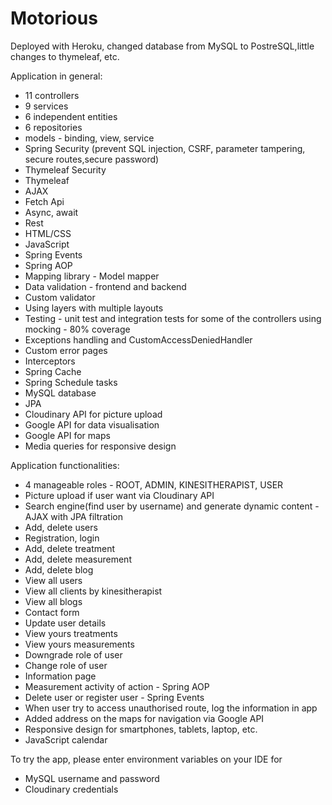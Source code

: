 # Motorious
Deployed with Heroku, changed database from MySQL to PostreSQL,little changes to thymeleaf, etc.

Application in general:
- 11 controllers
- 9 services
- 6 independent entities
- 6 repositories
- models - binding, view, service
- Spring Security (prevent SQL injection, CSRF, parameter tampering, secure routes,secure password) 
- Thymeleaf Security
- Thymeleaf
- AJAX
- Fetch Api 
- Async, await
- Rest
- HTML/CSS
- JavaScript
- Spring Events
- Spring AOP
- Mapping library - Model mapper
- Data validation - frontend and backend
- Custom validator
- Using layers with multiple layouts 
- Testing - unit test and integration tests for some of the controllers using mocking - 80% coverage
- Exceptions handling and CustomAccessDeniedHandler
- Custom error pages
- Interceptors
- Spring Cache
- Spring Schedule tasks
- MySQL database
- JPA
- Cloudinary API for picture upload
- Google API for data visualisation
- Google API for maps
- Media queries for responsive design

Application functionalities:
- 4 manageable roles - ROOT, ADMIN, KINESITHERAPIST, USER
- Picture upload if user want via Cloudinary API
- Search engine(find user by username) and generate dynamic content - AJAX with JPA filtration
- Add, delete users
- Registration, login
- Add, delete treatment
- Add, delete measurement
- Add, delete blog
- View all users
- View all clients by kinesitherapist
- View all blogs
- Contact form
- Update user details
- View yours treatments
- View yours measurements
- Downgrade role of user 
- Change role of user
- Information page
- Measurement activity of action - Spring AOP
- Delete user or register user - Spring Events
- When user try to access unauthorised route, log the information in app
- Added address on the maps for navigation via Google API 
- Responsive design for smartphones, tablets, laptop, etc.
- JavaScript calendar 

To try the app, please enter environment variables on your IDE for 
- MySQL username and password
- Cloudinary credentials
